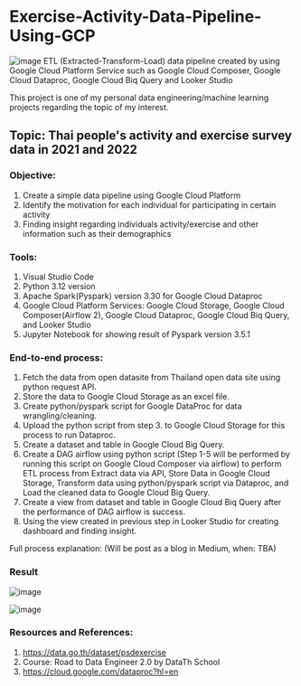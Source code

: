 # Exercise-Activity-Data-Pipeline-Using-GCP

![image](https://github.com/NapojTH/Exercise-Activity-Data-Pipeline-Using-GCP/assets/67892412/4d351b43-eee4-44e0-9818-31b27bee5434)
ETL (Extracted-Transform-Load) data pipeline created by using Google Cloud Platform Service such as Google Cloud Composer, Google Cloud Dataproc, Google Cloud Biq Query and Looker Studio

This project is one of my personal data engineering/machine learning projects regarding the topic of my interest.

## Topic: Thai people's activity and exercise survey data in 2021 and 2022

### Objective: 
1. Create a simple data pipeline using Google Cloud Platform
2. Identify the motivation for each individual for participating in certain activity
3. Finding insight regarding individuals activity/exercise and other information such as their demographics

### Tools:
1. Visual Studio Code
2. Python 3.12 version
3. Apache Spark(Pyspark) version 3.30 for Google Cloud Dataproc
4. Google Cloud Platform Services: Google Cloud Storage, Google Cloud Composer(Airflow 2), Google Cloud Dataproc, Google Cloud Biq Query, and Looker Studio
5. Jupyter Notebook for showing result of Pyspark version 3.5.1

### End-to-end process:
1. Fetch the data from open datasite from Thailand open data site using python request API. 
2. Store the data to Google Cloud Storage as an excel file.
3. Create python/pyspark script for Google DataProc for data wrangling/cleaning.
4. Upload the python script from step 3. to Google Cloud Storage for this process to run Dataproc.
5. Create a dataset and table in Google Cloud Big Query. 
6. Create a DAG airflow using python script (Step 1-5 will be performed by running this script on Google Cloud Composer via airflow) to perform ETL process
   from Extract data via API, Store Data in Google Cloud Storage, Transform data using python/pyspark script via Dataproc, and Load the cleaned data to Google Cloud Big Query.
7. Create a view from dataset and table in Google Cloud Biq Query after the performance of DAG airflow is success.
8. Using the view created in previous step in Looker Studio for creating dashboard and finding insight.

Full process explanation: (Will be post as a blog in Medium, when: TBA)

### Result
![image](https://github.com/NapojTH/Exercise-Activity-Data-Pipeline-Using-GCP/assets/67892412/1b953337-2b8c-4ef2-be3b-71ed7488e53e)

![image](https://github.com/NapojTH/Exercise-Activity-Data-Pipeline-Using-GCP/assets/67892412/f4375fbf-91eb-4819-a6da-fb2194796d45)


### Resources and References:
1. https://data.go.th/dataset/psdexercise
2. Course: Road to Data Engineer 2.0 by DataTh School
3. https://cloud.google.com/dataproc?hl=en
